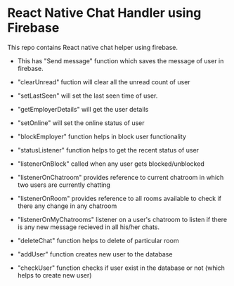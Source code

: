 # React Native Chat Handler using Firebase

This repo contains React native chat helper using firebase.

- This has "Send message" function which saves the message of user in firebase.

- "clearUnread" fuction will clear all the unread count of user

- "setLastSeen" will set the last seen time of user.

- "getEmployerDetails" will get the user details

- "setOnline" will set the online status of user

* "blockEmployer" function helps in block user functionality

* "statusListener" function helps to get the recent status of user

* "listenerOnBlock" called when any user gets blocked/unblocked

* "listenerOnChatroom" provides reference to current chatroom in which two users are currently chatting

* "listenerOnRoom" provides reference to all rooms available to check if there any change in any chatroom

* "listenerOnMyChatrooms" listener on a user's chatroom to listen if there is any new message recieved in all his/her chats.

* "deleteChat" function helps to delete of particular room

* "addUser" function creates new user to the database

* "checkUser" function checks if user exist in the database or not (which helps to create new user)
